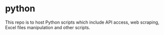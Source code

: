 # python
This repo is to host Python scripts which include API access, web scraping, Excel files manipulation and other scripts.
